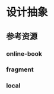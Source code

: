 # 设计抽象

<!--ts-->


<!-- Created by https://github.com/ekalinin/github-markdown-toc -->
<!-- Added by: kuanhsiaokuo, at: Sat Jul  9 22:46:10 CST 2022 -->

<!--te-->

## 参考资源

### online-book

### fragment

### local